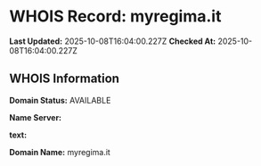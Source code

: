 # WHOIS Record: myregima.it

**Last Updated:** 2025-10-08T16:04:00.227Z
**Checked At:** 2025-10-08T16:04:00.227Z

## WHOIS Information

**Domain Status:** AVAILABLE

**Name Server:** 

**text:** 

**Domain Name:** myregima.it

